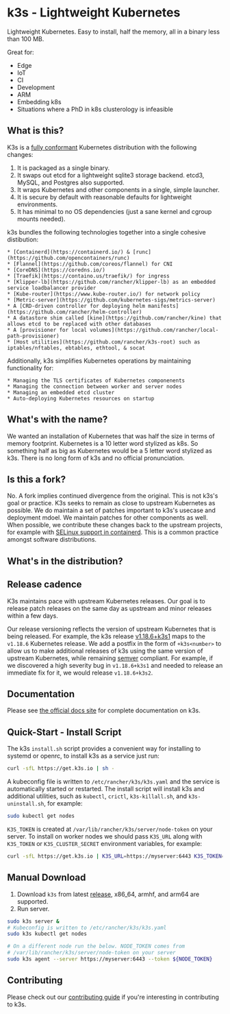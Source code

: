 k3s - Lightweight Kubernetes
===============================================

Lightweight Kubernetes.  Easy to install, half the memory, all in a binary less than 100 MB.

Great for:

* Edge
* IoT
* CI
* Development
* ARM
* Embedding k8s
* Situations where a PhD in k8s clusterology is infeasible

What is this?
---

K3s is a [fully conformant](https://github.com/cncf/k8s-conformance/pulls?q=is%3Apr+k3s) Kubernetes distribution with the following changes:

1. It is packaged as a single binary.
1. It swaps out etcd for a lightweight sqlite3 storage backend. etcd3, MySQL, and Postgres also supported.
1. It wraps Kubernetes and other components in a single, simple launcher.
1. It is secure by default with reasonable defaults for lightweight environments.
1. It has minimal to no OS dependencies (just a sane kernel and cgroup mounts needed).

k3s bundles the following technologies together into a single cohesive distibution:

    * [Containerd](https://containerd.io/) & [runc](https://github.com/opencontainers/runc)
    * [Flannel](https://github.com/coreos/flannel) for CNI
    * [CoreDNS](https://coredns.io/)
    * [Traefik](https://containo.us/traefik/) for ingress
    * [Klipper-lb](https://github.com/rancher/klipper-lb) as an embedded service loadbalancer provider
    * [Kube-router](https://www.kube-router.io/) for network policy
    * [Metric-server](https://github.com/kubernetes-sigs/metrics-server)
    * A [CRD-driven controller for deploying helm manifests](https://github.com/rancher/helm-controller)
    * A datastore shim called [kine](https://github.com/rancher/kine) that allows etcd to be replaced with other databases
    * A [provisioner for local volumes](https://github.com/rancher/local-path-provisioner)
    * [Host utilities](https://github.com/rancher/k3s-root) such as iptables/nftables, ebtables, ethtool, & socat

Additionally, k3s simplifies Kubernetes operations by maintaining functionality for:

    * Managing the TLS certificates of Kubernetes componenents
    * Managing the connection between worker and server nodes
    * Managing an embedded etcd cluster
    * Auto-deploying Kubernetes resources on startup


What's with the name?
--------------------
We wanted an installation of Kubernetes that was half the size in terms of memory footprint. Kubernetes is a
10 letter word stylized as k8s. So something half as big as Kubernetes would be a 5 letter word stylized as
k3s. There is no long form of k3s and no official pronunciation.

Is this a fork?
---------------
No. A fork implies continued divergence from the original. This is not k3s's goal or practice. K3s seeks to remain as close to upstream Kubernetes as possible. We do maintain a set of patches important to k3s's usecase and deployment mdoel. We maintain patches for other components as well. When possible, we contribute these changes back to the upstream projects, for example with [SELinux support in containerd](https://github.com/containerd/cri/pull/1487/commits/24209b91bf361e131478d15cfea1ab05694dc3eb). This is a common practice amongst software distributions.

What's in the distribution?
---------------------------

Release cadence
-------------------
K3s maintains pace with upstream Kubernetes releases. Our goal is to release patch releases on the same day as upstream and minor releases within a few days.

Our release versioning reflects the version of upstream Kubernetes that is being released. For example, the k3s release [v1.18.6+k3s1](https://github.com/rancher/k3s/releases/tag/v1.18.6%2Bk3s1) maps to the `v1.18.6` Kubernetes release. We add a postfix in the form of `+k3s<number>` to allow us to make additional releases of k3s using the same version of upstream Kubernetes, while remaining [semver](https://semver.org/) compliant. For example, if we discovered a high severity bug in `v1.18.6+k3s1` and needed to release an immediate fix for it, we would release `v1.18.6+k3s2`.

Documentation
-------------

Please see [the official docs site](https://rancher.com/docs/k3s/latest/en/) for complete documentation on k3s.

Quick-Start - Install Script
--------------

The k3s `install.sh` script provides a convenient way for installing to systemd or openrc,
to install k3s as a service just run:

```bash
curl -sfL https://get.k3s.io | sh -
```

A kubeconfig file is written to `/etc/rancher/k3s/k3s.yaml` and the service is automatically started or restarted.
The install script will install k3s and additional utilities, such as `kubectl`, `crictl`, `k3s-killall.sh`, and `k3s-uninstall.sh`, for example:

```bash
sudo kubectl get nodes
```

`K3S_TOKEN` is created at `/var/lib/rancher/k3s/server/node-token` on your server.
To install on worker nodes we should pass `K3S_URL` along with
`K3S_TOKEN` or `K3S_CLUSTER_SECRET` environment variables, for example:

```bash
curl -sfL https://get.k3s.io | K3S_URL=https://myserver:6443 K3S_TOKEN=XXX sh -
```

Manual Download
---------------

1. Download `k3s` from latest [release](https://github.com/rancher/k3s/releases/latest), x86_64, armhf, and arm64 are supported.
2. Run server.

```bash
sudo k3s server &
# Kubeconfig is written to /etc/rancher/k3s/k3s.yaml
sudo k3s kubectl get nodes

# On a different node run the below. NODE_TOKEN comes from
# /var/lib/rancher/k3s/server/node-token on your server
sudo k3s agent --server https://myserver:6443 --token ${NODE_TOKEN}
```

Contributing
------------

Please check out our [contributing guide](CONTRIBUTING.md) if you're interesting in contributing to k3s.
